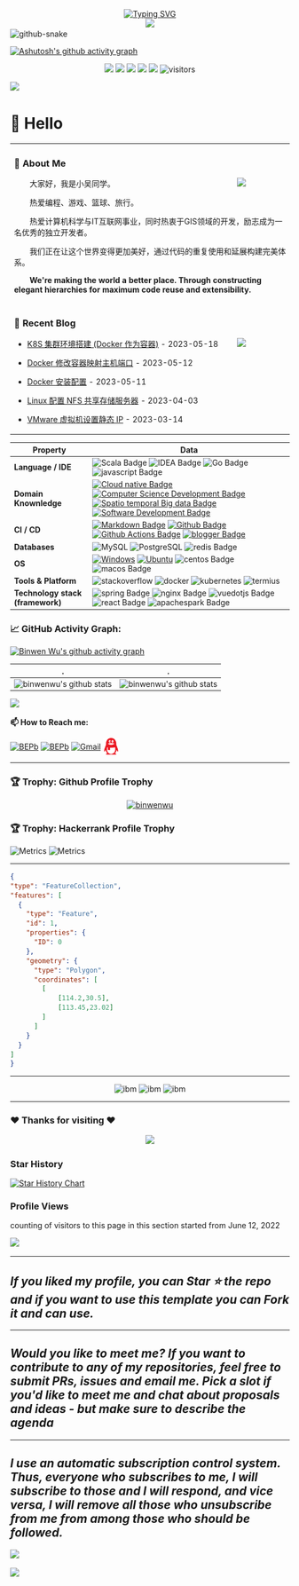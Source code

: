 <!-- dynamic typing effect 动态打字效果 -->
<div align="center">
    <a href="https://blog.sunguoqi.com/">
    <img src="https://readme-typing-svg.demolab.com?font=Fira+Code&pause=1000&width=435&lines=console.log(%22Hello%2C%20World%22);Welcome to my profile!&center=true&size=27" alt="Typing SVG" />
    </a>
</div>

<div align="center">
<!-- knock code pictures 敲代码的图片 -->
<img src="https://cdn.jsdelivr.net/gh/sun0225SUN/sun0225SUN/assets/images/coding.gif" /><br>
</div>

<!-- Snake Code Contribution Map 贪吃蛇代码贡献图 -->
<picture>
  <source media="(prefers-color-scheme: dark)" srcset="https://cdn.jsdelivr.net/gh/sun0225SUN/sun0225SUN/profile-snake-contrib/github-contribution-grid-snake-dark.svg" />
  <source media="(prefers-color-scheme: light)" srcset="https://cdn.jsdelivr.net/gh/sun0225SUN/sun0225SUN/profile-snake-contrib/github-contribution-grid-snake.svg" />
  <img alt="github-snake" src="https://cdn.jsdelivr.net/gh/sun0225SUN/sun0225SUN/profile-snake-contrib/github-contribution-grid-snake-dark.svg" /> 
</picture>

<!--   欢迎图片 -->
<!-- ![](assets/Bottom_up.svg) -->

<!--   Github活动统计图 -->
[![Ashutosh's github activity graph](https://github-readme-activity-graph.vercel.app/graph?username=binwenwu&theme=react-dark)](https://github.com/binwenwu/binwenwu)

<!--   状态栏 -->
<p align="center">
    <a href="https://github.com/binwenwu/binwenwu"><img src="https://img.shields.io/badge/status-updating-brightgreen.svg"></a>
    <a href="https://github.com/python/cpython"><img src="https://img.shields.io/badge/Python-3.10-FF1493.svg"></a>
    <a href="https://github.com/binwenwu/binwenwu/graphs/contributors"><img src="https://img.shields.io/github/contributors/binwenwu/binwenwu?color=blue"></a>
    <a href="https://github.com/binwenwu/binwenwu/stargazers"><img src="https://img.shields.io/github/stars/binwenwu/binwenwu.svg?logo=github"></a>
    <a href="https://github.com/binwenwu/binwenwu/network/members"><img src="https://img.shields.io/github/forks/binwenwu/binwenwu.svg?color=blue&logo=github"></a>
    <img src="https://visitor-badge.laobi.icu/badge?page_id=binwenwu.binwenwu" alt="visitors"/>   
</p>

<!--  Header图 -->
![](./src/header_.png)

<!--  个人信息介绍 -->
#  🙋 Hello
<table>
<tr><td>

<!-- About me 关于我 -->
### 🤺 About Me

<img align="right" width="88" src="https://cdn.jsdelivr.net/gh/sun0225SUN/sun0225SUN/assets/images/steven.png" />
<p>&emsp;&emsp;大家好，我是小吴同学。</p>
<p>&emsp;&emsp;热爱编程、游戏、篮球、旅行。</p>
<p>&emsp;&emsp;热爱计算机科学与IT互联网事业，同时热衷于GIS领域的开发，励志成为一名优秀的独立开发者。</p>
<p>&emsp;&emsp;我们正在让这个世界变得更加美好，通过代码的重复使用和延展构建完美体系。</p>
<p><strong>&emsp;&emsp;We're making the world a better place. Through constructing elegant hierarchies for maximum code reuse and extensibility.</strong></p>
</td></tr>


<tr><td>

<!-- 近期博客 -->
### 📃 Recent Blog
<img align="right" width="88" src="https://cdn.jsdelivr.net/gh/sun0225SUN/sun0225SUN/assets/images/astronaut.png" />
<!-- START_SECTION:blog -->

* <a href='https://www.tankenqi.cn/posts/d862c611' target='_blank'>K8S 集群环境搭建 (Docker 作为容器)</a> - 2023-05-18

* <a href='https://www.tankenqi.cn/posts/9c5d9ac5' target='_blank'>Docker 修改容器映射主机端口</a> - 2023-05-12

* <a href='https://www.tankenqi.cn/posts/b035bcd6' target='_blank'>Docker 安装配置</a> - 2023-05-11

* <a href='https://www.tankenqi.cn/posts/d154fd87' target='_blank'>Linux 配置 NFS 共享存储服务器</a> - 2023-04-03
  
* <a href='https://www.tankenqi.cn/posts/f5fad029' target='_blank'>VMware 虚拟机设置静态 IP</a> - 2023-03-14
<!-- END_SECTION:blog -->
</td></tr>

</table>


<!--   my-kaggle     
### My achievements on [kaggle](https://www.kaggle.com/andrej0marinchenko):

![competition_light](https://road-to-kaggle-grandmaster.vercel.app/api/badges/andrej0marinchenko/competition/light)
![dataset](https://road-to-kaggle-grandmaster.vercel.app/api/badges/andrej0marinchenko/dataset/light)
![notebook](https://road-to-kaggle-grandmaster.vercel.app/api/badges/andrej0marinchenko/notebook/light)
![discussion](https://road-to-kaggle-grandmaster.vercel.app/api/badges/andrej0marinchenko/discussion/light)
-->


<!--   技术栈 -->
<!--   图标网址：https://simpleicons.org/ -->

| Property                                        | Data                                                                                                                                                                                                                                                                                                                                                                                                                                                                                                                                                                                                                                                                                                                                                                                                                                                                                                                                                                                                                                                                                                                                                                                                                                                                                                                                                                                                                                                                                                                                                                                                                                                                                                                                                                                                            |
|-------------------------------------------------|-----------------------------------------------------------------------------------------------------------------------------------------------------------------------------------------------------------------------------------------------------------------------------------------------------------------------------------------------------------------------------------------------------------------------------------------------------------------------------------------------------------------------------------------------------------------------------------------------------------------------------------------------------------------------------------------------------------------------------------------------------------------------------------------------------------------------------------------------------------------------------------------------------------------------------------------------------------------------------------------------------------------------------------------------------------------------------------------------------------------------------------------------------------------------------------------------------------------------------------------------------------------------------------------------------------------------------------------------------------------------------------------------------------------------------------------------------------------------------------------------------------------------------------------------------------------------------------------------------------------------------------------------------------------------------------------------------------------------------------------------------------------------------------------------------------------|
| **Language / IDE**                              | ![Scala Badge](https://img.shields.io/badge/-Scala-DC322F?style=flat&logo=Scala&logoColor=white) ![IDEA Badge](https://img.shields.io/badge/-IDEA-000000?style=flat&logo=intellijidea&logoColor=white) ![Go Badge](https://img.shields.io/badge/-Go-00ADD8?style=flat&logo=go&logoColor=white) ![javascript Badge](https://img.shields.io/badge/-JavaScript-F7DF1E?style=flat&logo=javascript&logoColor=white)                                                                                                                                                                                                                                                                                                                                                                                                                                                                                                                                                                                                                                                                                                                                                                                                                                                                                                                                                                                                                                                                                                                                                                                                                                                                                                                                                                                                                                                                                                               |
| **Domain Knownledge**                           | [![Cloud native Badge](https://img.shields.io/badge/-Cloud%20native-01D277?style=flat&logoColor=white)](https://github.com/binwenwu/binwenwu) [![Computer Science Development Badge](https://img.shields.io/badge/-Computer%20Science-FAB040?style=flat&logoColor=white)](https://github.com/binwenwu?tab=repositories) [![Spatio temporal Big data Badge](https://img.shields.io/badge/-Spatio%20temporal%20Big%20data-4C8CBF?style=flat&logoColor=white)](https://github.com/binwenwu?tab=repositories) [![Software Development Badge](https://img.shields.io/badge/-Software%20Development-FF6600?style=flat&logoColor=white)](https://github.com/binwenwu?tab=repositories)                                                                                                                                                                                                                                                                                                                                                                                                                                                                                                                                                                                                                                                                                                                                                                                                                                                                                                                                                                                                                                                                                                   |
| **CI / CD**                                     | [![Markdown Badge](https://img.shields.io/badge/-Markdown-2088FF?style=flat&logo=Markdown&logoColor=white)](https://github.com/binwenwu/binwenwu) [![Github Badge](https://img.shields.io/badge/-Github%20-2088FF?style=flat&logo=Github&logoColor=white)](https://github.com/binwenwu/binwenwu) [![Github Actions Badge](https://img.shields.io/badge/-Git%20-2088FF?style=flat&logo=Git&logoColor=white)](https://github.com/binwenwu/binwenwu) [![blogger Badge](https://img.shields.io/badge/-Blogger%20-2088FF?style=flat&logo=blogger&logoColor=white)](https://github.com/binwenwu/binwenwu)                                                                                                                                                                                                                                                                                                                                                                                                                                                                                                                                                                                                                                                                                                                                                                                                                                                                                                                                                                                                                                                                                                                                                                                                                                                                                                                                                                                     |
| **Databases**                                   | <img alt="MySQL" src="https://camo.githubusercontent.com/e863bc79abf7a53150665ce9eb1a93f4fb6183af46bc3fb345ee5562736eb23c/68747470733a2f2f696d672e736869656c64732e696f2f62616467652f4d7953514c2d2532333030662e7376673f6c6f676f3d6d7973716c266c6f676f436f6c6f723d7768697465" data-canonical-src="https://img.shields.io/badge/MySQL-%2300f.svg?logo=mysql&amp;logoColor=white" style="max-width: 100%;"> <img src="https://img.shields.io/badge/-PostgreSQL-black?style=flat-square&amp;logo=postgresql&amp;logoColor=blue" style="max-width: 100%;" alt="PostgreSQL" data-canonical-src="https://img.shields.io/badge/-PostgreSQL-black?style=flat-square&amp;logo=postgresql&amp;logoColor=blue" style="max-width: 100%;"> ![redis Badge](https://img.shields.io/badge/-Redis-DC382D?style=flat&logo=redis&logoColor=white)                                                                                                                                                                                                                                                                                                                                                                                                                                                                                                                                                                                                                                                                                                                                                                                                                                                                                                                                                   |
| **OS**                                          | <a target="_blank" rel="noopener noreferrer" href="https://camo.githubusercontent.com/b44114213a5a462903bd69611bb6846f1dc41fe6f3230bd37c67c3d4eb65f08c/68747470733a2f2f696d672e736869656c64732e696f2f62616467652f2d57696e646f77732d626c61636b3f7374796c653d666c61742d737175617265266c6f676f3d77696e646f7773266c6f676f436f6c6f723d626c7565"><img src="https://camo.githubusercontent.com/b44114213a5a462903bd69611bb6846f1dc41fe6f3230bd37c67c3d4eb65f08c/68747470733a2f2f696d672e736869656c64732e696f2f62616467652f2d57696e646f77732d626c61636b3f7374796c653d666c61742d737175617265266c6f676f3d77696e646f7773266c6f676f436f6c6f723d626c7565" alt="Windows" data-canonical-src="https://img.shields.io/badge/-Windows-black?style=flat-square&amp;logo=windows&amp;logoColor=blue" style="max-width: 100%;"></a> <a target="_blank" rel="noopener noreferrer" href="https://camo.githubusercontent.com/9c4bc049e33f41f122342a1714ccf872c34098a9f2c593c33c2322cf0129fa04/68747470733a2f2f696d672e736869656c64732e696f2f62616467652f2d5562756e74752d626c61636b3f7374796c653d666c61742d737175617265266c6f676f3d7562756e7475"><img src="https://camo.githubusercontent.com/9c4bc049e33f41f122342a1714ccf872c34098a9f2c593c33c2322cf0129fa04/68747470733a2f2f696d672e736869656c64732e696f2f62616467652f2d5562756e74752d626c61636b3f7374796c653d666c61742d737175617265266c6f676f3d7562756e7475" alt="Ubuntu" data-canonical-src="https://img.shields.io/badge/-Ubuntu-black?style=flat-square&amp;logo=ubuntu" style="max-width: 100%;"></a> ![centos Badge](https://img.shields.io/badge/-Centos-262577?style=flat&logo=centos&logoColor=white) ![macos Badge](https://img.shields.io/badge/-MacOS-000000?style=flat&logo=macos&logoColor=white)                                                                                                                                                                                                                                                                                        |
| **Tools & Platform**                            | ![stackoverflow](https://img.shields.io/badge/StackOverflow-F58025?style=for-the-badge&logo=stackoverflow&color=525252) ![docker](https://img.shields.io/badge/Docker-2496ED?style=for-the-badge&logo=docker&logoColor=white) ![kubernetes](https://img.shields.io/badge/Kubernetes-326CE5?style=for-the-badge&logo=kubernetes&logoColor=white) ![termius](https://img.shields.io/badge/Termius-000000?style=for-the-badge&logo=termius&logoColor=white)                                                                                                                                                                                                                                                                                                                                                                                                                                                                                                                                                                                                                                                                                                                                                                                                                                                                                                                                                                                                                                                                                                                                                                                                                                                                                                                                                                                           |
| **Technology stack (framework)** | ![spring Badge](https://img.shields.io/badge/-Spring-6DB33F?style=flat&logo=spring&logoColor=white) ![nginx Badge](https://img.shields.io/badge/-Nginx-009639?style=flat&logo=nginx&logoColor=white) ![vuedotjs Badge](https://img.shields.io/badge/-Vue-4FC08D?style=flat&logo=vuedotjs&logoColor=white) ![react Badge](https://img.shields.io/badge/-React-61DAFB?style=flat&logo=react&logoColor=white) ![apachespark Badge](https://img.shields.io/badge/-Spark-E25A1C?style=flat&logo=apachespark&logoColor=white)     

<!--   GitHub stats graph -->
### 📈 GitHub Activity Graph:
[![Binwen Wu's github activity graph](https://github-readme-activity-graph.cyclic.app/graph?username=binwenwu&theme=github-compact)](https://github.com/binwenwu/github-readme-activity-graph)

| .                                                                                                                                       | .                                                                                                                         |
|-----------------------------------------------------------------------------------------------------------------------------------------|---------------------------------------------------------------------------------------------------------------------------|
| ![binwenwu's github stats](https://github-readme-stats.vercel.app/api?username=binwenwu&show_icons=true&theme=radical&include_all_commits=true) | ![binwenwu's github stats](https://github-readme-stats.vercel.app/api/top-langs/?username=binwenwu&theme=radical&layout=compact) |

<img src="https://github-readme-streak-stats.herokuapp.com/?user=binwenwu"></img>


**📫 How to Reach me:**
<p align="left">
<a href="https://twitter.com/wbnwn41710" target="blank"><img align="center" src="https://raw.githubusercontent.com/BEPb/BEPb/master/assets/twitter.svg" alt="BEPb" height="30" width="30" /></a>
<a href="https://www.linkedin.com/in/%E6%96%8C%E6%96%87-%E5%90%B4-435a42285/" target="blank"><img align="center" src="https://raw.githubusercontent.com/BEPb/BEPb/master/assets/linkedin.svg" alt="BEPb" height="30" width="30" /></a>
<a href="mailto:binwenwu598@gmail.com" target="blank"><img align="center" src="https://raw.githubusercontent.com/BEPb/BEPb/master/assets/gmail.svg" alt="Gmail" height="30" width="30" /></a>
<a href="mailto:2390726421@qq.com" target="blank"><img align="center" src="https://raw.githubusercontent.com/binwenwu/binwenwu/892c809a8186bbed1c37a9b335e4dd57c3189265/assets/icon/tencentqq-color.svg" alt="QQ" height="30" width="30" /></a>    
</p>



---

### 🏆 Trophy: Github Profile Trophy
<p align="center"> 
<a href="https://github.com/ryo-ma/github-profile-trophy"><img src="https://github-profile-trophy.vercel.app/?username=binwenwu" alt="binwenwu" /></a>
</p>



### 🏆 Trophy: Hackerrank Profile Trophy
<p align="center"> 

<img src="./src/badges_hackerrank.png" alt="Metrics" width="57%"> <img src="./src/hackerrank-logo.jpg" alt="Metrics" 
width="30%">

</p>



---


<!-- Belarus - My Home-->

 ```geojson
{
 "type": "FeatureCollection",
 "features": [
   {
     "type": "Feature",
     "id": 1,
     "properties": {
       "ID": 0
     },
     "geometry": {
       "type": "Polygon",
       "coordinates": [
         [
             [114.2,30.5],
             [113.45,23.02]
         ]
       ]
     }
   }
 ]
}

 ```




---

<p align="center"> 
<img src="./src/credly0.png" alt="ibm" width="100%">
<img src="./src/credly1.png" alt="ibm" width="100%">
<img src="./src/credly2.png" alt="ibm" width="100%">
</p>

---

### :heart: Thanks for visiting :heart:

<p align="center"> 
<img src="https://profile-counter.glitch.me/binwenwu/count.svg">  





### Star History

[![Star History Chart](https://api.star-history.com/svg?repos=binwenwu/binwenwu&type=Date)](https://star-history.com/#binwenwu/binwenwu&Date)




### Profile Views
counting of visitors to this page in this section started from June 12, 2022

![](https://count.getloli.com/get/@binwenwu.github.readme)
</br>



</p>

---
  *If you liked my profile, you can Star ⭐ the repo and if you want to use this template you can Fork it and can use.* 
---

---
*Would you like to meet me?
If you want to contribute to any of my repositories, feel free to submit PRs, issues and email me. Pick a slot if you'd like to meet me and chat about proposals and ideas - but make sure to describe the agenda*
---

---
  *I use an automatic subscription control system. Thus, everyone who subscribes to me, I will subscribe to those and I will respond, and vice versa, I will remove all those who unsubscribe from me from among those who should be followed.* 
---

![](assets/Bottom_down.svg)

<!-- just img 图片 -->
<img src="https://cdn.jsdelivr.net/gh/sun0225SUN/sun0225SUN/assets/images/rocket.png"/>
